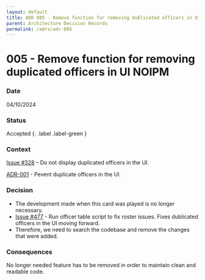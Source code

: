```yaml
---
layout: default
title: ADR 005 - Remove function for removing dublicated officers in UI NOIPM
parent: Architecture Decision Records
permalink: /adrs/adr-005
---
```


# 005 - Remove function for removing duplicated officers in UI NOIPM

### Date

04/10/2024

### Status

Accepted
{: .label .label-green }

### Context

[Issue #328](https://github.com/PublicDataWorks/complaint-manager/issues/328) – Do not display duplicated officers in the UI.

[ADR-001](https://impactworkers.github.io/iw-complaint-manager/adrs/adr-001) - Pevent duplicate officers in the UI.

### Decision

- The development made when this card was played is no longer necessary.
- [Issue #477](https://github.com/orgs/PublicDataWorks/projects/1/views/3?pane=issue&itemId=52702677) - Run officer table script to fix roster issues. Fixes dublicated officers in the UI moving forward.
- Therefore, we need to search the codebase and remove the changes that were added.

### Consequences

No longer needed feature has to be removed in order to maintain clean and readable code.
